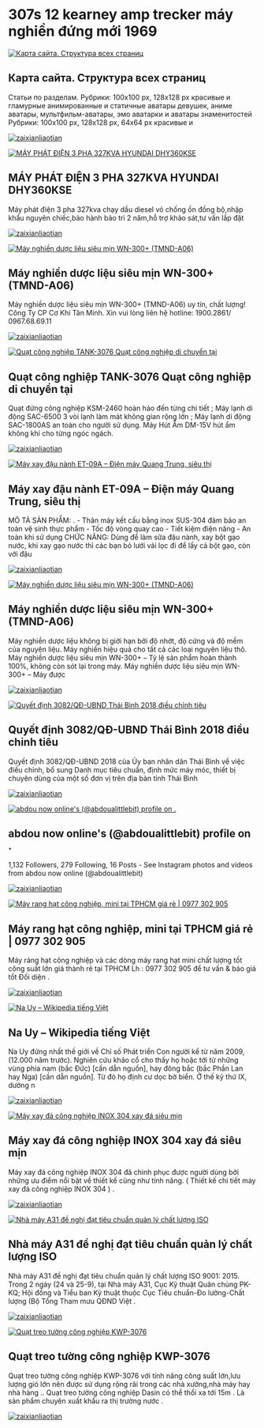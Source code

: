 # 307s 12 kearney amp trecker máy nghiền đứng mới 1969
<a href="https://mnn.zoosnet.net/LR/Chatpre.aspx?id=MNN94995150&p=https://topgrinding.com/" target="_blank">![Карта сайта. Структура всех страниц](https://github.com/technlg/images/blob/main/18.jpg)</a>
## Карта сайта. Структура всех страниц
Статьи по разделам. Рубрики: 100x100 px, 128x128 px красивые и гламурные анимированные и статичные аватары девушек, аниме аватары, мультфильм-аватары, эмо аватарки и аватары знаменитостей Рубрики: 100x100 px, 128x128 px, 64x64 px красивые и 
<a href="https://mnn.zoosnet.net/LR/Chatpre.aspx?id=MNN94995150&p=https://topgrinding.com/" target="_blank"><img src="https://github.com/technlg/images/raw/main/chat11.jpg" alt="zaixianliaotian"/></a><a href="//whatsapp.shibangsoft.com/WhatsApp.php" ><img src="https://github.com/technlg/images/raw/main/chat11.png" alt=""></a>
<a href="https://mnn.zoosnet.net/LR/Chatpre.aspx?id=MNN94995150&p=https://topgrinding.com/" target="_blank">![MÁY PHÁT ĐIỆN 3 PHA 327KVA HYUNDAI DHY360KSE](https://github.com/technlg/images/blob/main/10.jpg)</a>
## MÁY PHÁT ĐIỆN 3 PHA 327KVA HYUNDAI DHY360KSE
Máy phát điện 3 pha 327kva chạy dầu diesel vỏ chống ồn đồng bộ,nhập khẩu nguyên chiếc,bảo hành bảo trì 2 năm,hỗ trợ khảo sát,tư vấn lắp đặt
<a href="https://mnn.zoosnet.net/LR/Chatpre.aspx?id=MNN94995150&p=https://topgrinding.com/" target="_blank"><img src="https://github.com/technlg/images/raw/main/chat11.jpg" alt="zaixianliaotian"/></a><a href="//whatsapp.shibangsoft.com/WhatsApp.php" ><img src="https://github.com/technlg/images/raw/main/chat11.png" alt=""></a>
<a href="https://mnn.zoosnet.net/LR/Chatpre.aspx?id=MNN94995150&p=https://topgrinding.com/" target="_blank">![Máy nghiền dược liệu siêu mịn WN-300+ (TMND-A06)](https://github.com/technlg/images/blob/main/47.jpg)</a>
## Máy nghiền dược liệu siêu mịn WN-300+ (TMND-A06)
Máy nghiền dược liệu siêu mịn WN-300+ (TMND-A06) uy tín, chất lượng! Công Ty CP Cơ Khí Tân Minh. Xin vui lòng liên hệ hotline: 1900.2861/ 0967.68.69.11
<a href="https://mnn.zoosnet.net/LR/Chatpre.aspx?id=MNN94995150&p=https://topgrinding.com/" target="_blank"><img src="https://github.com/technlg/images/raw/main/chat11.jpg" alt="zaixianliaotian"/></a><a href="//whatsapp.shibangsoft.com/WhatsApp.php" ><img src="https://github.com/technlg/images/raw/main/chat11.png" alt=""></a>
<a href="https://mnn.zoosnet.net/LR/Chatpre.aspx?id=MNN94995150&p=https://topgrinding.com/" target="_blank">![Quạt công nghiệp TANK-3076 Quạt công nghiệp di chuyển tại ](https://github.com/technlg/images/blob/main/46.jpg)</a>
## Quạt công nghiệp TANK-3076 Quạt công nghiệp di chuyển tại 
Quạt đứng công nghiệp KSM-2460 hoàn hảo đến từng chi tiết ; Máy lạnh di động SAC-6500 3 vòi lạnh làm mát không gian rộng lớn ; Máy lạnh di động SAC-1800AS an toàn cho người sử dụng. Máy Hút Ẩm DM-15V hút ẩm không khí cho từng ngóc ngách.
<a href="https://mnn.zoosnet.net/LR/Chatpre.aspx?id=MNN94995150&p=https://topgrinding.com/" target="_blank"><img src="https://github.com/technlg/images/raw/main/chat11.jpg" alt="zaixianliaotian"/></a><a href="//whatsapp.shibangsoft.com/WhatsApp.php" ><img src="https://github.com/technlg/images/raw/main/chat11.png" alt=""></a>
<a href="https://mnn.zoosnet.net/LR/Chatpre.aspx?id=MNN94995150&p=https://topgrinding.com/" target="_blank">![Máy xay đậu nành ET-09A – Điện máy Quang Trung, siêu thị ](https://github.com/technlg/images/blob/main/39.jpg)</a>
## Máy xay đậu nành ET-09A – Điện máy Quang Trung, siêu thị 
MÔ TẢ SẢN PHẨM: . - Thân máy kết cấu bằng inox SUS-304 đảm bảo an toàn vệ sinh thực phẩm - Tốc độ vòng quay cao - Tiết kiệm điện năng - An toàn khi sử dụng CHỨC NĂNG: Dùng để làm sữa đậu nành, xay bột gạo nước, khi xay gạo nước thì các bạn bỏ lưới vải lọc đi để lấy cả bột gạo, còn với đậu 
<a href="https://mnn.zoosnet.net/LR/Chatpre.aspx?id=MNN94995150&p=https://topgrinding.com/" target="_blank"><img src="https://github.com/technlg/images/raw/main/chat11.jpg" alt="zaixianliaotian"/></a><a href="//whatsapp.shibangsoft.com/WhatsApp.php" ><img src="https://github.com/technlg/images/raw/main/chat11.png" alt=""></a>
<a href="https://mnn.zoosnet.net/LR/Chatpre.aspx?id=MNN94995150&p=https://topgrinding.com/" target="_blank">![Máy nghiền dược liệu siêu mịn WN-300+ (TMND-A06)](https://github.com/technlg/images/blob/main/66.jpg)</a>
## Máy nghiền dược liệu siêu mịn WN-300+ (TMND-A06)
Máy nghiền dược liệu không bị giới hạn bởi độ nhớt, độ cứng và độ mềm của nguyên liệu. Máy nghiền hiệu quả cho tất cả các loại nguyên liệu thô. Máy nghiền dược liệu siêu mịn WN-300+ – Tỷ lệ sản phẩm hoàn thành 100%, không còn sót lại trong máy. Máy nghiền dược liệu siêu mịn WN-300+ – Máy được 
<a href="https://mnn.zoosnet.net/LR/Chatpre.aspx?id=MNN94995150&p=https://topgrinding.com/" target="_blank"><img src="https://github.com/technlg/images/raw/main/chat11.jpg" alt="zaixianliaotian"/></a><a href="//whatsapp.shibangsoft.com/WhatsApp.php" ><img src="https://github.com/technlg/images/raw/main/chat11.png" alt=""></a>
<a href="https://mnn.zoosnet.net/LR/Chatpre.aspx?id=MNN94995150&p=https://topgrinding.com/" target="_blank">![Quyết định 3082/QĐ-UBND Thái Bình 2018 điều chỉnh tiêu ](https://github.com/technlg/images/blob/main/36.jpg)</a>
## Quyết định 3082/QĐ-UBND Thái Bình 2018 điều chỉnh tiêu 
Quyết định 3082/QĐ-UBND 2018 của Ủy ban nhân dân Thái Bình về việc điều chỉnh, bổ sung Danh mục tiêu chuẩn, định mức máy móc, thiết bị chuyên dùng của một số đơn vị trên địa bàn tỉnh Thái Bình
<a href="https://mnn.zoosnet.net/LR/Chatpre.aspx?id=MNN94995150&p=https://topgrinding.com/" target="_blank"><img src="https://github.com/technlg/images/raw/main/chat11.jpg" alt="zaixianliaotian"/></a><a href="//whatsapp.shibangsoft.com/WhatsApp.php" ><img src="https://github.com/technlg/images/raw/main/chat11.png" alt=""></a>
<a href="https://mnn.zoosnet.net/LR/Chatpre.aspx?id=MNN94995150&p=https://topgrinding.com/" target="_blank">![abdou now online's (@abdoualittlebit) profile on .](https://github.com/technlg/images/blob/main/25.jpg)</a>
## abdou now online's (@abdoualittlebit) profile on .
1,132 Followers, 279 Following, 16 Posts - See Instagram photos and videos from abdou now online (@abdoualittlebit)
<a href="https://mnn.zoosnet.net/LR/Chatpre.aspx?id=MNN94995150&p=https://topgrinding.com/" target="_blank"><img src="https://github.com/technlg/images/raw/main/chat11.jpg" alt="zaixianliaotian"/></a><a href="//whatsapp.shibangsoft.com/WhatsApp.php" ><img src="https://github.com/technlg/images/raw/main/chat11.png" alt=""></a>
<a href="https://mnn.zoosnet.net/LR/Chatpre.aspx?id=MNN94995150&p=https://topgrinding.com/" target="_blank">![Máy rang hạt công nghiệp, mini tại TPHCM giá rẻ | 0977 302 905](https://github.com/technlg/images/blob/main/60.jpg)</a>
## Máy rang hạt công nghiệp, mini tại TPHCM giá rẻ | 0977 302 905
Máy ráng hạt công nghiệp và các dòng máy rang hạt mini chất lượng tốt công suất lớn giá thành rẻ tại TPHCM Lh : 0977 302 905 để tư vấn & báo giá tốt Đối diện .
<a href="https://mnn.zoosnet.net/LR/Chatpre.aspx?id=MNN94995150&p=https://topgrinding.com/" target="_blank"><img src="https://github.com/technlg/images/raw/main/chat11.jpg" alt="zaixianliaotian"/></a><a href="//whatsapp.shibangsoft.com/WhatsApp.php" ><img src="https://github.com/technlg/images/raw/main/chat11.png" alt=""></a>
<a href="https://mnn.zoosnet.net/LR/Chatpre.aspx?id=MNN94995150&p=https://topgrinding.com/" target="_blank">![Na Uy – Wikipedia tiếng Việt](https://github.com/technlg/images/blob/main/43.jpg)</a>
## Na Uy – Wikipedia tiếng Việt
Na Uy đứng nhất thế giới về Chỉ số Phát triển Con người kể từ năm 2009,  (12.000 năm trước). Nghiên cứu khảo cổ cho thấy họ hoặc tới từ những vùng phía nam (bắc Đức) [cần dẫn nguồn], hay đông bắc (bắc Phần Lan hay Nga) [cần dẫn nguồn]. Từ đó họ định cư dọc bờ biển. Ở thế kỷ thứ IX, dường n
<a href="https://mnn.zoosnet.net/LR/Chatpre.aspx?id=MNN94995150&p=https://topgrinding.com/" target="_blank"><img src="https://github.com/technlg/images/raw/main/chat11.jpg" alt="zaixianliaotian"/></a><a href="//whatsapp.shibangsoft.com/WhatsApp.php" ><img src="https://github.com/technlg/images/raw/main/chat11.png" alt=""></a>
<a href="https://mnn.zoosnet.net/LR/Chatpre.aspx?id=MNN94995150&p=https://topgrinding.com/" target="_blank">![Máy xay đá công nghiệp INOX 304 xay đá siêu mịn](https://github.com/technlg/images/blob/main/5.jpg)</a>
## Máy xay đá công nghiệp INOX 304 xay đá siêu mịn
Máy xay đá công nghiệp INOX 304 đã chinh phục được người dùng bởi những ưu điểm nổi bật về thiết kế cũng như tính năng. ( Thiết kế chi tiết máy xay đá công nghiệp INOX 304 ) .
<a href="https://mnn.zoosnet.net/LR/Chatpre.aspx?id=MNN94995150&p=https://topgrinding.com/" target="_blank"><img src="https://github.com/technlg/images/raw/main/chat11.jpg" alt="zaixianliaotian"/></a><a href="//whatsapp.shibangsoft.com/WhatsApp.php" ><img src="https://github.com/technlg/images/raw/main/chat11.png" alt=""></a>
<a href="https://mnn.zoosnet.net/LR/Chatpre.aspx?id=MNN94995150&p=https://topgrinding.com/" target="_blank">![Nhà máy A31 đề nghị đạt tiêu chuẩn quản lý chất lượng ISO ](https://github.com/technlg/images/blob/main/8.jpg)</a>
## Nhà máy A31 đề nghị đạt tiêu chuẩn quản lý chất lượng ISO 
Nhà máy A31 đề nghị đạt tiêu chuẩn quản lý chất lượng ISO 9001: 2015. Trong 2 ngày (24 và 25-9), tại Nhà máy A31, Cục Kỹ thuật Quân chủng PK-KQ; Hội đồng và Tiểu ban Kỹ thuật thuộc Cục Tiêu chuẩn-Đo lường-Chất lượng (Bộ Tổng Tham mưu QĐND Việt .
<a href="https://mnn.zoosnet.net/LR/Chatpre.aspx?id=MNN94995150&p=https://topgrinding.com/" target="_blank"><img src="https://github.com/technlg/images/raw/main/chat11.jpg" alt="zaixianliaotian"/></a><a href="//whatsapp.shibangsoft.com/WhatsApp.php" ><img src="https://github.com/technlg/images/raw/main/chat11.png" alt=""></a>
<a href="https://mnn.zoosnet.net/LR/Chatpre.aspx?id=MNN94995150&p=https://topgrinding.com/" target="_blank">![Quạt treo tường công nghiệp KWP-3076](https://github.com/technlg/images/blob/main/64.jpg)</a>
## Quạt treo tường công nghiệp KWP-3076
Quạt treo tường công nghiệp KWP-3076 với tính năng công suất lớn,lưu lượng gió lớn nên được sử dụng rộng rãi trong các nhà xưởng,nhà máy hay nhà hàng .. Quạt treo tường công nghiệp Dasin có thể thổi xa tới 15m . Là sản phẩm chuyên xuất khẩu ra thị trường nước .
<a href="https://mnn.zoosnet.net/LR/Chatpre.aspx?id=MNN94995150&p=https://topgrinding.com/" target="_blank"><img src="https://github.com/technlg/images/raw/main/chat11.jpg" alt="zaixianliaotian"/></a><a href="//whatsapp.shibangsoft.com/WhatsApp.php" ><img src="https://github.com/technlg/images/raw/main/chat11.png" alt=""></a>
